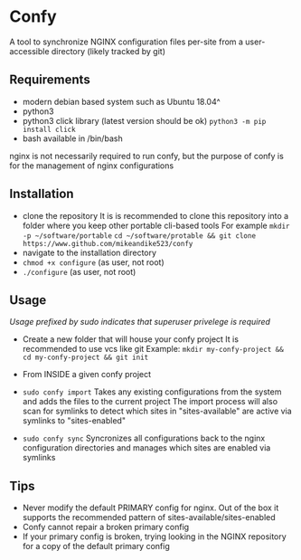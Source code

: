 # Confy

A tool to synchronize NGINX configuration files per-site from a user-accessible directory (likely tracked by git)

## Requirements
- modern debian based system such as Ubuntu 18.04^
- python3
- python3 click library (latest version should be ok)
  `python3 -m pip install click`
- bash available in /bin/bash


nginx is not necessarily required to run confy, but the purpose of confy is for the management of nginx configurations

## Installation
- clone the repository
  It is is recommended to clone this repository into a folder where you keep other portable cli-based tools
  For example
  `mkdir -p ~/software/portable`
  `cd ~/software/protable && git clone https://www.github.com/mikeandike523/confy`
- navigate to the installation directory
- `chmod +x configure` (as user, not root)
- `./configure` (as user, not root)

## Usage

*Usage prefixed by sudo indicates that superuser privelege is required*


- Create a new folder that will house your confy project
  It is recommended to use vcs like git
  Example:
  `mkdir my-confy-project && cd my-confy-project && git init`

- From INSIDE a given confy project
- `sudo confy import`
   Takes any existing configurations from the system and adds the files to the current project
   The import process will also scan for symlinks to detect which sites in "sites-available" are active via symlinks to "sites-enabled"
- `sudo confy sync`
   Syncronizes all configurations back to the nginx configuration directories and manages which sites are enabled via symlinks 

## Tips

- Never modify the default PRIMARY config for nginx. Out of the box it supports the recommended pattern of sites-available/sites-enabled
- Confy cannot repair a broken primary config
- If your primary config is broken, trying looking in the NGINX repository for a copy of the default primary config